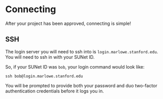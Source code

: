# Connecting

After your project has been approved, connecting is simple!

## SSH

The login server you will need to ssh into is `login.marlowe.stanford.edu`. You will need to ssh in with your SUNet ID.

So, if your SUNet ID was `bob`, your login command would look like:

```
ssh bob@login.marlowe.stanford.edu
```

You will be prompted to provide both your password and duo two-factor authentication credentials before it logs you in.